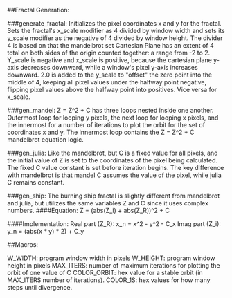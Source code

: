 ##Fractal Generation:

###generate_fractal:
Initializes the pixel coordinates x and y for the fractal. Sets the fractal's x_scale modifier as 4 divided by window width and sets its y_scale modifier as the negative of 4 divided by window height.
The divider 4 is based on that the mandelbrot set Cartesian Plane has an extent of 4 total on both sides of the origin counted together: a range from -2 to 2.
Y_scale is negative and x_scale is positive, because the cartesian plane y-axis decreases downward, while a window's pixel y-axis increases downward. 2.0 is added to the y_scale to "offset" the zero point into the middle of 4, keeping all pixel values under the halfway point negative, flipping pixel values above the halfway point into positives. Vice versa for x_scale.

###gen_mandel:
Z = Z^2 + C 
has three loops nested inside one another. Outermost loop for looping y pixels, the next loop for looping x pixels, and the innermost for a number of iterations to plot the orbit for the set of coordinates x and y. The innermost loop contains the  Z = Z^2 + C  mandelbrot equation logic.

###gen_julia:
Like the mandelbrot, but C is a fixed value for all pixels, and the initial value of Z is set to the coordinates of the pixel being calculated. The fixed C value constant is set before iteration begins.
The key difference with mandelbrot is that mandel C assumes the value of the pixel, while julia C remains constant.

###gen_ship:
The burning ship fractal is slightly different from mandelbrot and julia, but utilizes the same variables Z and C since it uses complex numbers.
####Equation: 
Z = (abs(Z_i) + abs(Z_R))^2 + C

####Implementation:
Real part (Z_R): x_n = x^2 - y^2 - C_x
Imag part (Z_i): y_n = (abs(x * y) * 2) + C_y

##Macros:

W_WIDTH: program window width in pixels
W_HEIGHT: program window height in pixels
MAX_ITERS: number of maximum iterations for plotting the orbit of one value of C
COLOR_ORBIT: hex value for a stable orbit (in MAX_ITERS number of iterations).
COLOR_1S: hex values for how many steps until divergence.



